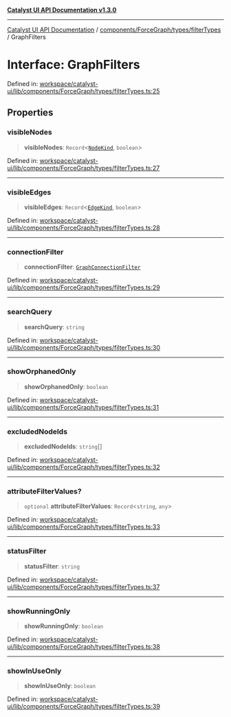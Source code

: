 [**Catalyst UI API Documentation v1.3.0**](../../../../../README.md)

---

[Catalyst UI API Documentation](../../../../../README.md) / [components/ForceGraph/types/filterTypes](../README.md) / GraphFilters

# Interface: GraphFilters

Defined in: [workspace/catalyst-ui/lib/components/ForceGraph/types/filterTypes.ts:25](https://github.com/TheBranchDriftCatalyst/catalyst-ui/blob/main/lib/components/ForceGraph/types/filterTypes.ts#L25)

## Properties

### visibleNodes

> **visibleNodes**: `Record`\<[`NodeKind`](../../type-aliases/NodeKind.md), `boolean`\>

Defined in: [workspace/catalyst-ui/lib/components/ForceGraph/types/filterTypes.ts:27](https://github.com/TheBranchDriftCatalyst/catalyst-ui/blob/main/lib/components/ForceGraph/types/filterTypes.ts#L27)

---

### visibleEdges

> **visibleEdges**: `Record`\<[`EdgeKind`](../../type-aliases/EdgeKind.md), `boolean`\>

Defined in: [workspace/catalyst-ui/lib/components/ForceGraph/types/filterTypes.ts:28](https://github.com/TheBranchDriftCatalyst/catalyst-ui/blob/main/lib/components/ForceGraph/types/filterTypes.ts#L28)

---

### connectionFilter

> **connectionFilter**: [`GraphConnectionFilter`](../type-aliases/GraphConnectionFilter.md)

Defined in: [workspace/catalyst-ui/lib/components/ForceGraph/types/filterTypes.ts:29](https://github.com/TheBranchDriftCatalyst/catalyst-ui/blob/main/lib/components/ForceGraph/types/filterTypes.ts#L29)

---

### searchQuery

> **searchQuery**: `string`

Defined in: [workspace/catalyst-ui/lib/components/ForceGraph/types/filterTypes.ts:30](https://github.com/TheBranchDriftCatalyst/catalyst-ui/blob/main/lib/components/ForceGraph/types/filterTypes.ts#L30)

---

### showOrphanedOnly

> **showOrphanedOnly**: `boolean`

Defined in: [workspace/catalyst-ui/lib/components/ForceGraph/types/filterTypes.ts:31](https://github.com/TheBranchDriftCatalyst/catalyst-ui/blob/main/lib/components/ForceGraph/types/filterTypes.ts#L31)

---

### excludedNodeIds

> **excludedNodeIds**: `string`[]

Defined in: [workspace/catalyst-ui/lib/components/ForceGraph/types/filterTypes.ts:32](https://github.com/TheBranchDriftCatalyst/catalyst-ui/blob/main/lib/components/ForceGraph/types/filterTypes.ts#L32)

---

### attributeFilterValues?

> `optional` **attributeFilterValues**: `Record`\<`string`, `any`\>

Defined in: [workspace/catalyst-ui/lib/components/ForceGraph/types/filterTypes.ts:33](https://github.com/TheBranchDriftCatalyst/catalyst-ui/blob/main/lib/components/ForceGraph/types/filterTypes.ts#L33)

---

### statusFilter

> **statusFilter**: `string`

Defined in: [workspace/catalyst-ui/lib/components/ForceGraph/types/filterTypes.ts:37](https://github.com/TheBranchDriftCatalyst/catalyst-ui/blob/main/lib/components/ForceGraph/types/filterTypes.ts#L37)

---

### showRunningOnly

> **showRunningOnly**: `boolean`

Defined in: [workspace/catalyst-ui/lib/components/ForceGraph/types/filterTypes.ts:38](https://github.com/TheBranchDriftCatalyst/catalyst-ui/blob/main/lib/components/ForceGraph/types/filterTypes.ts#L38)

---

### showInUseOnly

> **showInUseOnly**: `boolean`

Defined in: [workspace/catalyst-ui/lib/components/ForceGraph/types/filterTypes.ts:39](https://github.com/TheBranchDriftCatalyst/catalyst-ui/blob/main/lib/components/ForceGraph/types/filterTypes.ts#L39)
